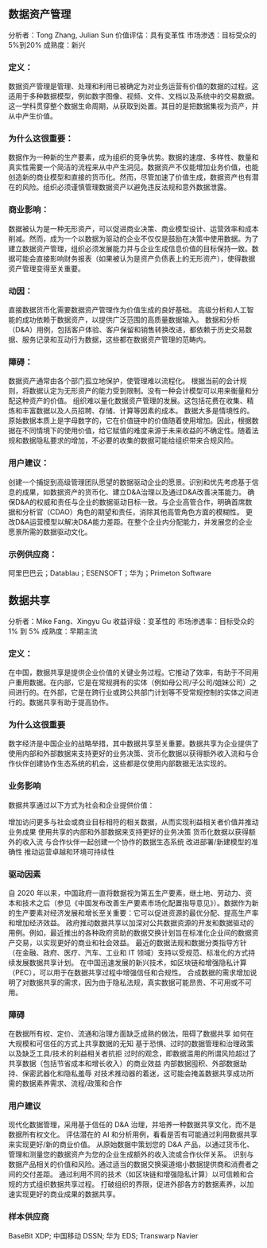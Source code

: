 ## 数据资产管理
分析者：Tong Zhang, Julian Sun
价值评估：具有变革性
市场渗透：目标受众的5%到20%
成熟度：新兴

### 定义：
数据资产管理是管理、处理和利用已被确定为对业务运营有价值的数据的过程。这适用于多种数据模型，例如数字图像、视频、文件、文档以及系统中的交易数据。这一学科贯穿整个数据生命周期，从获取到处置。其目的是把数据集视为资产，并从中产生价值。

### 为什么这很重要：
数据作为一种新的生产要素，成为组织的竞争优势。数据的速度、多样性、数量和真实性需要一个简洁的流程来从中产生洞见。数据资产不仅能增加业务价值，也能创造新的商业模型和直接的货币化。然而，尽管加速了价值生成，数据资产也有潜在的风险。组织必须谨慎管理数据资产以避免违反法规和意外数据泄露。

### 商业影响：
数据被认为是一种无形资产，可以促进商业决策、商业模型设计、运营效率和成本削减。然而，成为一个以数据为驱动的企业不仅仅是鼓励在决策中使用数据。为了建立数据资产管理，组织必须发展能力并与企业生成信息价值的目标保持一致。数据可能会直接影响财务报表（如果被认为是资产负债表上的无形资产），使得数据资产管理变得至关重要。

### 动因：
直接数据货币化需要数据资产管理作为价值生成的良好基础。
高级分析和人工智能的成功依赖于数据资产，以提供广泛范围的高质量数据输入。
数据和分析（D&A）用例，包括客户体验、客户保留和销售转换改进，都依赖于历史交易数据、服务记录和互动行为数据，这些都在数据资产管理的范畴内。
### 障碍：
数据资产通常由各个部门孤立地保护，使管理难以流程化。
根据当前的会计规则，将数据认定为无形资产的能力受到限制。没有一种会计模型可以用来衡量和分配这种资产的价值。
组织难以量化数据资产管理的发展。这包括花费在收集、精炼和丰富数据以及人员招聘、存储、计算等因素的成本。
数据大多是情境性的。原始数据本质上是字母数字的，它在价值链中的价值随着使用增加。因此，根据数据在不同情境下的使用价值，给它赋值的难度来源于未来收益的不确定性。随着法规和数据隐私要求的增加，不必要的收集的数据可能给组织带来合规风险。
### 用户建议：
创建一个捕捉到高级管理团队愿望的数据驱动企业的愿景。识别和优先考虑基于信息的成果，如数据资产的货币化、建立D&A治理以及通过D&A改善决策能力。
确保D&A的权威和责任与企业的数据驱动目标一致。与企业高管合作，明确首席数据和分析官（CDAO）角色的期望和责任，消除其他高管角色方面的模糊性。
更改D&A运营模型以解决D&A能力差距。在整个企业内分配能力，并发展您的企业愿景所需的数据驱动文化。
### 示例供应商：
阿里巴巴云；Datablau；ESENSOFT；华为；Primeton Software


## 数据共享
分析者：Mike Fang、Xingyu Gu
收益评级：变革性的
市场渗透率：目标受众的 1% 到 5%
成熟度：早期主流

### 定义：
在中国，数据共享是提供企业价值的关键业务过程。它推动了效率，有助于不同用户重用数据。在内部，它是在常规拥有的实体（例如母公司/子公司/姐妹公司）之间进行的。在外部，它是在跨行业或跨公共部门计划等不受常规控制的实体之间进行的。数据共享有助于提高协作。

### 为什么这很重要
数字经济是中国企业的战略举措，其中数据共享至关重要。数据共享为企业提供了使用内部和外部数据来支持更好的业务决策、货币化数据以获得额外收入流和与合作伙伴创建协作生态系统的机会，这些都是仅使用内部数据无法实现的。

### 业务影响
数据共享通过以下方式为社会和企业提供价值：

增加访问更多与社会或商业目标相符的相关数据，从而实现利益相关者价值并推动业务成果
使用共享的内部和外部数据来支持更好的业务决策
货币化数据以获得额外的收入流
与合作伙伴一起创建一个协作的数据生态系统
改进部署/新建模型的准确性
推动运营卓越和环境可持续性
### 驱动因素
自 2020 年以来，中国政府一直将数据视为第五生产要素，继土地、劳动力、资本和技术之后（参见《中国发布改善生产要素市场化配置指导意见》）。数据作为新的生产要素对经济发展和增长至关重要：它可以促进资源的最优分配、提高生产率和增加经济效益。
政府推动数据共享以加深对公共数据资源的开发和数据驱动的用例。例如，最近推出的各种政府资助的数据交换计划旨在标准化企业间的数据资产交易，以实现更好的商业和社会效益。
最近的数据法规和数据分类指导方针（在金融、政府、医疗、汽车、工业和 IT 领域）支持以受规范、标准化的方式持续发展数据共享计划。
在中国迅速发展的新兴技术，如区块链和增强隐私计算（PEC），可以用于在数据共享过程中增强信任和合规性。
合成数据的需求增加说明了对数据共享的需求，因为由于隐私法规，真实数据可能昂贵、不可用或不可用。
### 障碍
在数据所有权、定价、流通和治理方面缺乏成熟的做法，阻碍了数据共享
如何在大规模和可信任的方式上共享数据的无知
基于恐惧、过时的数据管理和治理政策以及缺乏工具/技术的利益相关者抗拒
过时的观念，即数据滥用的所谓风险超过了共享数据（包括节省成本和增长收入）的商业效益
内部数据囤积、外部数据劫持、保密武器化和隐私羞辱
对技术推动器的着迷，这可能会掩盖数据共享成功所需的数据素养需求、流程/政策和合作
### 用户建议
现代化数据管理，采用基于信任的 D&A 治理，并培养一种数据共享文化，而不是数据所有权文化。
评估潜在的 AI 和分析用例，看看是否有可能通过利用数据共享来实现更好/新的商业价值。
从原始数据中策划您的 D&A 产品，以通过货币化、管理和测量您的数据资产为您的企业生成额外的收入流或合作伙伴关系。
识别与数据产品相关的价值和风险。通过适当的数据交换渠道缩小数据提供商和消费者之间的交付差距。
通过利用不同的技术（如区块链和增强隐私计算）以可信赖和合规的方式组织数据共享过程。
打破组织的界限，促进外部各方的数据素养，以加速实现更好的商业成果的数据共享。
### 样本供应商
BaseBit XDP; 中国移动 DSSN; 华为 EDS; Transwarp Navier
